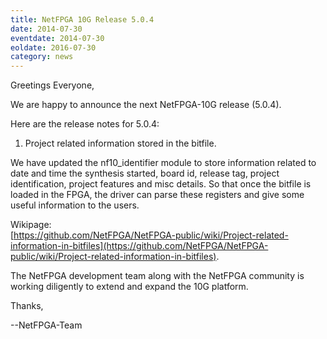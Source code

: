 ```yaml
---
title: NetFPGA 10G Release 5.0.4
date: 2014-07-30
eventdate: 2014-07-30
eoldate: 2016-07-30
category: news
---
```


Greetings Everyone,

We are happy to announce the next NetFPGA-10G release (5.0.4).

Here are the release notes for 5.0.4:

1. Project related information stored in the bitfile.

We have updated the nf10_identifier module to store information related to date and time the synthesis started, board id, release tag, project identification, project features and misc details. So that once the bitfile is loaded in the FPGA, the driver can parse these registers and give some useful information to the users.

Wikipage: <br> [https://github.com/NetFPGA/NetFPGA-public/wiki/Project-related-information-in-bitfiles](https://github.com/NetFPGA/NetFPGA-public/wiki/Project-related-information-in-bitfiles).

The NetFPGA development team along with the NetFPGA community is working diligently to extend and expand the 10G platform.

Thanks,

--NetFPGA-Team
